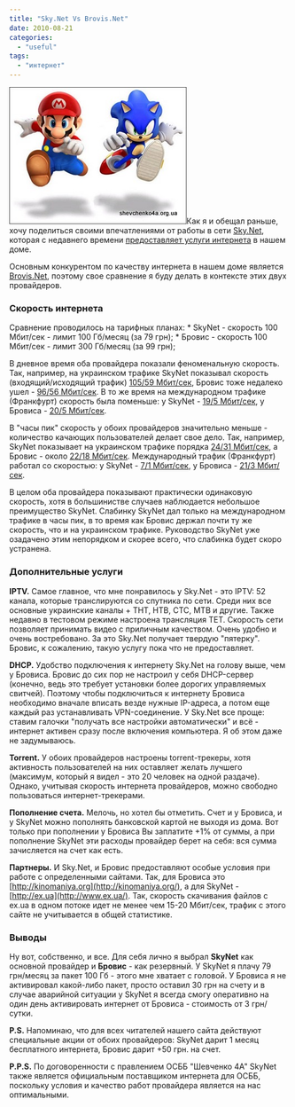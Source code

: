 ```yaml
---
title: "Sky.Net Vs Brovis.Net"
date: 2010-08-21
categories: 
  - "useful"
tags: 
  - "интернет"
---
```


![SkyNet или Brovis](/wp-content/uploads/2010/08/SkyNet-vs-Brovis.jpg "SkyNet или Brovis")Как я и обещал раньше, хочу поделиться своими впечатлениями от работы в сети [Sky.Net](http://sky-net.com.ua/), которая с недавнего времени [предоставляет услуги интернета](http://shevchenko4a.brovary.org/internet-ot-sky-net/) в нашем доме.

Основным конкурентом по качеству интернета в нашем доме является [Brovis.Net](http://brovis.net.ua), поэтому свое сравнение я буду делать в контексте этих двух провайдеров.

### Скорость интернета

Сравнение проводилось на тарифных планах: \* SkyNet - скорость 100 Мбит/сек - лимит 100 Гб/месяц (за 79 грн); \* Бровис - скорость 100 Мбит/сек - лимит 300 Гб/месяц (за 99 грн);

В дневное время оба провайдера показали феноменальную скорость. Так, например, на украинском трафике SkyNet показывал скорость <!--more-->(входящий/исходящий трафик) [105/59 Мбит/сек](http://www.speedtest.net/result/914756568.png), Бровис тоже недалеко ушел - [96/56 Мбит/сек](http://www.speedtest.net/result/914750809.png). В то же время на международном трафике (Франкфурт) скорость была поменьше: у SkyNet - [19/5 Мбит/сек](http://www.speedtest.net/result/914759800.png), у Бровиса - [20/5 Мбит/сек](http://www.speedtest.net/result/914752095.png).

В "часы пик" скорость у обоих провайдеров значительно меньше - количество качающих пользователей делает свое дело. Так, например, SkyNet показывает на украинском трафике порядка [24/31 Мбит/сек](http://www.speedtest.net/result/917000270.png), а Бровис - около [22/18 Мбит/сек](http://www.speedtest.net/result/917010850.png). Международный трафик (Франкфурт) работал со скоростью: у SkyNet - [7/1 Мбит/сек](http://www.speedtest.net/result/917002657.png), у Бровиса - [21/3 Мбит/сек](http://www.speedtest.net/result/917012135.png).

В целом оба провайдера показывают практически одинаковую скорость, хотя в большинистве случаев наблюдается небольшое преимущество SkyNet. Слабинку SkyNet дал только на международном трафике в часы пик, в то время как Бровис держал почти ту же скорость, что и на украинском трафике. Руководство SkyNet уже озадачено этим непорядком и скорее всего, что слабинка будет скоро устранена.

### Дополнительные услуги

**IPTV.** Самое главное, что мне понравилось у Sky.Net - это IPTV: 52 канала, которые транслируются со спутника по сети. Среди них все основные украинские каналы + ТНТ, НТВ, СТС, МТВ и другие. Также недавно в тестовом режиме настроена трансляция ТЕТ. Скорость сети позволяет принимать видео с приличным качеством. Очень удобно и очень востребовано. За это Sky.Net получает твердую "пятерку". Бровис, к сожалению, такую услугу пока что не предоставляет.

**DHCP.** Удобство подключения к интернету Sky.Net на голову выше, чем у Бровиса. Бровис до сих пор не настроил у себя DHCP-сервер (конечно, ведь это требует установки более дорогих управляемых свитчей). Поэтому чтобы подключиться к интернету Бровиса необходимо вначале вписать везде нужные IP-адреса, а потом еще каждый раз устанавливать VPN-соединение. У Sky.Net все проще: ставим галочки "получать все настройки автоматически" и всё - интернет активен сразу после включения компьютера. Я об этом даже не задумываюсь.

**Torrent.** У обоих провайдеров настроены torrent-трекеры, хотя активность пользователей на них оставляет желать лучшего (максимум, который я видел - это 20 человек на одной раздаче). Однако, учитывая скорость интернета провайдеров, можно свободно пользоваться интернет-трекерами.

**Пополнение счета.** Мелочь, но хотел бы отметить. Счет и у Бровиса, и у SkyNet можно пополнять банковской картой не выходя из дома. Вот только при пополнении у Бровиса Вы заплатите +1% от суммы, а при пополнение SkyNet эти расходы провайдер берет на себя: вся сумма зачисляется на счет как есть.

**Партнеры.** И Sky.Net, и Бровис предоставляют особые условия при работе с определенными сайтами. Так, для Бровиса это [http://kinomaniya.org](http://kinomaniya.org/), а для SkyNet - [http://ex.ua](http://www.ex.ua/). Так, скорость скачивания файлов с ex.ua в одном потоке идет не менее чем 15-20 Мбит/сек, трафик с этого сайте не учитывается в общей статистике.

### Выводы

Ну вот, собственно, и все. Для себя лично я выбрал **SkyNet** как основной провайдер и **Бровис** \- как резервный. У SkyNet я плачу 79 грн/месяц за пакет 100 Гб - этого мне хватает с головой. У Бровиса я не активировал какой-либо пакет, просто оставил 30 грн на счету и в случае аварийной ситуации у SkyNet я всегда смогу оперативно на один день активировать интернет от Бровиса - стоимость от 3 грн/сутки.

**P.S.** Напоминаю, что для всех читателей нашего сайта действуют специальные акции от обоих провайдеров: SkyNet дарит 1 месяц бесплатного интернета, Бровис дарит +50 грн. на счет.

**P.P.S.** По договоренности с правлением ОСББ "Шевченко 4А" SkyNet также является официальным поставщиком интернета для ОСББ, поскольку условия и качество работ провайдера является на нас оптимальными.
